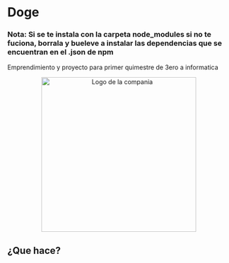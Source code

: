 # Doge
<h3>Nota: Si se te instala con la carpeta node_modules si no te fuciona, borrala y bueleve a instalar las dependencias que se encuentran en el .json de npm</h3>
Emprendimiento y proyecto para primer quimestre de 3ero a informatica
<p align="center">
  <img src="https://scontent.fuio16-1.fna.fbcdn.net/v/t1.15752-9/267855182_272108551568166_412835789157060700_n.png?_nc_cat=106&ccb=1-5&_nc_sid=ae9488&_nc_ohc=8VMX8-qz904AX-_giUj&_nc_ht=scontent.fuio16-1.fna&oh=03_AVJETiFwQH77bXsX-COKqnv99kdAbNNhLkV3AfK9Qa1c8w&oe=61EE2281" width="350" title="Logo de la compania">
</p>
<h2>¿Que hace?</h2>
